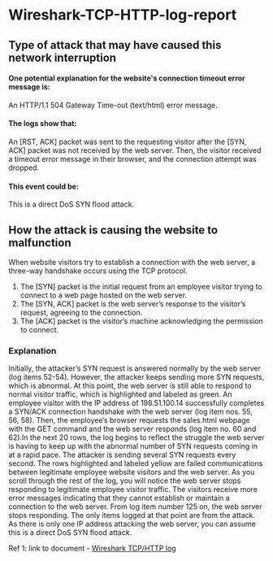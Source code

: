 # Wireshark-TCP-HTTP-log-report

## Type of attack that may have caused this network interruption

#### One potential explanation for the website's connection timeout error message is: 
An HTTP/1.1 504 Gateway Time-out (text/html) error message.

#### The logs show that: 
An [RST, ACK] packet was sent to the requesting visitor after the [SYN, ACK] packet was not received by the web server. Then, the visitor received a timeout error message in their browser, and the connection attempt was dropped.

#### This event could be: 
This is a direct DoS SYN flood attack.

## How the attack is causing the website to malfunction
When website visitors try to establish a connection with the web server, a three-way handshake occurs using the TCP protocol.
1) The [SYN] packet is the initial request from an employee visitor trying to connect to a web page hosted on the web server.
2) The [SYN, ACK] packet is the web server’s response to the visitor’s request, agreeing to the connection.
3) The [ACK] packet is the visitor’s machine acknowledging the permission to connect.

### Explanation
Initially, the attacker’s SYN request is answered normally by the web server (log items 52-54). However, the attacker keeps sending more SYN requests, which is abnormal. At this point, the web server is still able to respond to normal visitor traffic, which is highlighted and labeled as green. An employee visitor with the IP address of 198.51.100.14 successfully completes a SYN/ACK connection handshake with the web server (log item nos. 55, 56, 58). Then, the employee’s browser requests the sales.html webpage with the GET command and the web server responds (log item no. 60 and 62).In the next 20 rows, the log begins to reflect the struggle the web server is having to keep up with the abnormal number of SYN requests coming
in at a rapid pace. The attacker is sending several SYN requests every second. The rows highlighted and labeled yellow are failed communications between legitimate employee website visitors and the web server.
As you scroll through the rest of the log, you will notice the web server stops responding to legitimate employee visitor traffic. The visitors receive more error messages indicating that they cannot establish or maintain a connection to the web server. From log item number 125 on, the web server stops responding. The only items logged at that point are from the attack. As there is only one IP address attacking the web server, you can assume this is a direct DoS SYN flood attack.

Ref 1: link to document - [Wireshark TCP/HTTP log](https://docs.google.com/spreadsheets/d/1gQHCYDbsO7Kb2GJKIvwKKyC0d2d33UIdhpQVp5SYItQ/edit?gid=218501934#gid=218501934)
